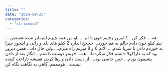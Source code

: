 ```yaml
---
title: ""
date: "2014-09-25"
categories: 
  - "strixmood"
---
```


هه.... فکر کن ...! امروز رفتیم خون دادم.... باو من همه چیزم اپتیمایز شده هستش.... نیم کیلو خون دادم حالم به هم خورد... خخخخ اندازه 2 کیلو های بای و رانی و اینجور چیزا به خوردم دادن تا سرپا شدم.... الانم 6 و 8 میزنم راه میرم.... ولی حال داد... همین دیروز بود که به داراکولا داشتم فکر میکردما... هه... خونمو دوست داشتم... انگار بعد از دادن پشیمون بودم... حس خاصی بود.... از دست دادن و رها کردن همیشه ناراحت کننده نیست... هومممم. گاهی به نگاهت نگاه کن
